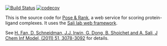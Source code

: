 [![Build Status](https://github.com/salilab/ligscore/workflows/build/badge.svg?branch=main)](https://github.com/salilab/ligscore/actions?query=workflow%3Abuild)
[![codecov](https://codecov.io/gh/salilab/ligscore/branch/main/graph/badge.svg)](https://codecov.io/gh/salilab/ligscore)

This is the source code for [Pose & Rank](https://salilab.org/ligscore/), a web
service for scoring protein-ligand complexes. It uses
the [Sali lab web framework](https://github.com/salilab/saliweb/).

See [H. Fan, D. Schneidman, J.J. Irwin, G. Dong, B. Shoichet and A. Sali, J Chem Inf Model, (2011) 51, 3078-3092](https://www.ncbi.nlm.nih.gov/pubmed/22014038) for details.
